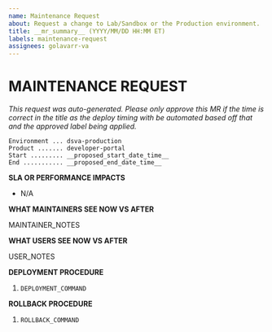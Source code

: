 ```yaml
---
name: Maintenance Request
about: Request a change to Lab/Sandbox or the Production environment.
title: __mr_summary__ (YYYY/MM/DD HH:MM ET)
labels: maintenance-request
assignees: golavarr-va
---
```


# MAINTENANCE REQUEST

_This request was auto-generated. Please only approve this MR if the time is correct in the title as the deploy timing with be automated based off that and the approved label being applied._

```
Environment ... dsva-production
Product ....... developer-portal
Start ......... __proposed_start_date_time__
End ........... __proposed_end_date_time__
```

**SLA OR PERFORMANCE IMPACTS**

<!-- Is this change expected to temporarily cause product outages or impact its performance? Enter "N/A" if not applicable. -->

- N/A

**WHAT MAINTAINERS SEE NOW VS AFTER**

<!-- Describe the initial state vs the final state of the product after the updates. For an application, this could be current version vs future version. -->

MAINTAINER_NOTES

**WHAT USERS SEE NOW VS AFTER**

<!-- Describe how this maintenance will impact end-users of the product. -->

USER_NOTES

**DEPLOYMENT PROCEDURE**

<!-- List the deployment steps you will follow in this MR. -->

1. `DEPLOYMENT_COMMAND`

**ROLLBACK PROCEDURE**

<!-- List the rollback steps you will follow in this MR. -->

1. `ROLLBACK_COMMAND`
